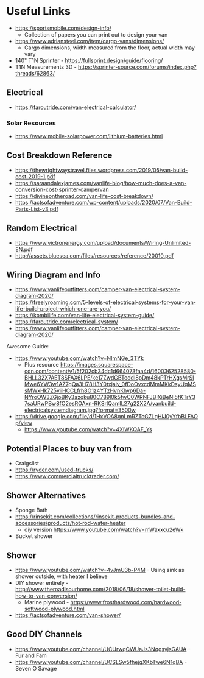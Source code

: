 # Useful Links

* https://sportsmobile.com/design-info/
  * Collection of papers you can print out to design your van
* https://www.adriansteel.com/item/cargo-vans/dimensions/
  * Cargo dimensions, width measured from the floor, actual width may vary
* 140" T1N Sprinter - https://fullsprint.design/guide/flooring/
* T1N Measurements 3D - https://sprinter-source.com/forums/index.php?threads/62863/

## Electrical

* https://faroutride.com/van-electrical-calculator/

### Solar Resources

* https://www.mobile-solarpower.com/lithium-batteries.html

## Cost Breakdown Reference

* https://thewrightwaystravel.files.wordpress.com/2019/05/van-build-cost-2019-1.pdf
* https://saraandalexjames.com/vanlife-blog/how-much-does-a-van-conversion-cost-sprinter-campervan
* https://divineontheroad.com/van-life-cost-breakdown/
* https://actsofadventure.com/wp-content/uploads/2020/07/Van-Build-Parts-List-v3.pdf

## Random Electrical

* https://www.victronenergy.com/upload/documents/Wiring-Unlimited-EN.pdf
* http://assets.bluesea.com/files/resources/reference/20010.pdf

## Wiring Diagram and Info

* https://www.vanlifeoutfitters.com/camper-van-electrical-system-diagram-2020/
* https://freelyroaming.com/5-levels-of-electrical-systems-for-your-van-life-build-project-which-one-are-you/
* https://kombilife.com/van-life-electrical-system-guide/
* https://faroutride.com/electrical-system/
* https://www.vanlifeoutfitters.com/camper-van-electrical-system-diagram-2020/

Awesome Guide:
* https://www.youtube.com/watch?v=NImNGe_3TYk
  * Plus resource https://images.squarespace-cdn.com/content/v1/5f202cb34dc1d664073faa4d/1600362528580-BHLL32X7AET8SFAX6LPE/ke17ZwdGBToddI8pDm48kPTrHXgsMrSIMwe6YW3w1AZ7gQa3H78H3Y0txjaiv_0fDoOvxcdMmMKkDsyUqMSsMWxHk725yiiHCCLfrh8O1z4YTzHvnKhyp6Da-NYroOW3ZGjoBKy3azqku80C789l0k5fwC0WRNFJBIXiBeNI5fKTrY37saURwPBw8fO2esROAxn-RKSrlQamlL27g22X2A/vanbuild-electricalsystemdiagram.jpg?format=3500w
* https://drive.google.com/file/d/1HxVOA8gnLmRZTcG7LgHiJ0yYfbBLFAOp/view
  * https://www.youtube.com/watch?v=4XlWKQAF_Ys

## Potential Places to buy van from

* Craigslist
* https://ryder.com/used-trucks/
* https://www.commercialtrucktrader.com/


## Shower Alternatives

* Sponge Bath
* https://rinsekit.com/collections/rinsekit-products-bundles-and-accessories/products/hot-rod-water-heater
  * diy version https://www.youtube.com/watch?v=mWaxxcu2eWk
* Bucket shower

## Shower

* https://www.youtube.com/watch?v=4vJmU3b-P4M - Using sink as shower outside, with heater I believe
* DIY shower entirely - http://www.theroadisourhome.com/2018/06/18/shower-toilet-build-how-to-van-conversion/
  * Marine plywood - https://www.frosthardwood.com/hardwood-softwood-plywood.html
* https://actsofadventure.com/van-shower/

## Good DIY Channels

* https://www.youtube.com/channel/UCUrwqCWUaJs3NqgsyjsGAUA - Fur and Fam
* https://www.youtube.com/channel/UCSLSw5fhejqXKbTwe6N1qBA - Seven O Savage
